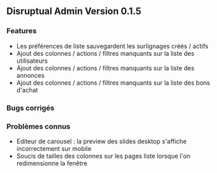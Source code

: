 ## Disruptual Admin Version 0.1.5

### Features

- Les préférences de liste sauvegardent les surlignages créés / actifs
- Ajout des colonnes / actions / filtres manquants sur la liste des utilisateurs
- Ajout des colonnes / actions / filtres manquants sur la liste des annonces
- Ajout des colonnes / actions / filtres manquants sur la liste des bons d'achat

### Bugs corrigés

### Problèmes connus

- Editeur de carousel : la preview des slides desktop s'affiche incorrectement sur mobile
- Soucis de tailles des colonnes sur les pages liste lorsque l'on redimensionne la fenêtre
